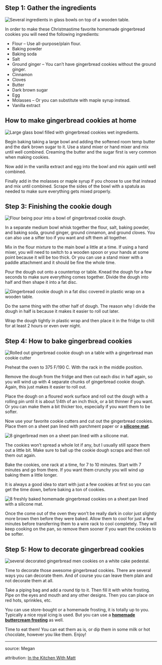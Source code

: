 ## Step 1: Gather the ingredients

![Several ingredients in glass bowls on top of a wooden table.](https://inthekitchenwithmatt.com/wp-content/uploads/2020/07/ingredients-for-gingerbread-cookies.jpg "Several ingredients in glass bowls on top of a wooden table.")

In order to make these Christmastime favorite homemade gingerbread cookies you will need the following ingredients:

- Flour – Use all-purpose/plain flour.
- Baking powder
- Baking soda
- Salt
- Ground ginger – You can’t have gingerbread cookies without the ground ginger.
- Cinnamon
- Cloves
- Butter
- Dark brown sugar
- Egg
- Molasses – Or you can substitute with maple syrup instead.
- Vanilla extract

## How to make gingerbread cookies at home

![Large glass bowl filled with gingerbread cookies wet ingredients.](https://inthekitchenwithmatt.com/wp-content/uploads/2020/07/wet-ingredients.jpg "Large glass bowl filled with gingerbread cookies wet ingredients.")

Begin baking taking a large bowl and adding the softened room temp butter and the dark brown sugar to it. Use a stand mixer or hand mixer and mix until well combined. Creaming the butter and the sugar first is very common when making cookies.

Now add in the vanilla extract and egg into the bowl and mix again until well combined.

Finally add in the molasses or maple syrup if you choose to use that instead and mix until combined. Scrape the sides of the bowl with a spatula as needed to make sure everything gets mixed properly.

## Step 3: Finishing the cookie dough

![Flour being pour into a bowl of gingerbread cookie dough.](https://inthekitchenwithmatt.com/wp-content/uploads/2020/07/adding-dry-ingredients.jpg "Flour being pour into a bowl of gingerbread cookie dough.")

In a separate medium bowl whisk together the flour, salt, baking powder, and baking soda, ground ginger, ground cinnamon, and ground cloves. You can also use a sifter too if you want and sift them all together.

Mix in the flour mixture to the main bowl a little at a time. If using a hand mixer, you will need to switch to a wooden spoon or your hands at some point because it will be too thick. Or you can use a stand mixer with a paddle attachment and it should be fine the whole time.

Pour the dough out onto a countertop or table. Knead the dough for a few seconds to make sure everything comes together. Divide the dough into half and then shape it into a fat disc.

![Gingerbread cookie dough in a fat disc covered in plastic wrap on a wooden table.](https://inthekitchenwithmatt.com/wp-content/uploads/2020/07/knead-and-wrap-the-dough.jpg "Gingerbread cookie dough in a fat disc covered in plastic wrap on a wooden table.")

Do the same thing with the other half of dough. The reason why I divide the dough in half is because it makes it easier to roll out later.

Wrap the dough tightly in plastic wrap and then place it in the fridge to chill for at least 2 hours or even over night.

## Step 4: How to bake gingerbread cookies

![Rolled out gingerbread cookie dough on a table with a gingerbread man cookie cutter](https://inthekitchenwithmatt.com/wp-content/uploads/2020/07/roll-and-cut-out-the-gingerbread-cookies.jpg "Rolled out gingerbread cookie dough on a table with a gingerbread man cookie cutter")

Preheat the oven to 375 F/190 C. With the rack in the middle position.

Remove the dough from the fridge and then cut each disc in half again, so you will wind up with 4 separate chunks of gingerbread cookie dough. Again, this just makes it easier to roll out.

Place the dough on a floured work surface and roll out the dough with a rolling pin until it is about 1/4th of an inch thick, or a bit thinner if you want. Or you can make them a bit thicker too, especially if you want them to be softer.

Now use your favorite cookie cutters and cut out the gingerbread cookies. Place them on a sheet pan lined with parchment paper or a **[silicone mat](https://amzn.to/2ZScMH3)**.

![8 gingerbread men on a sheet pan lined with a silicone mat.](https://inthekitchenwithmatt.com/wp-content/uploads/2020/07/gingerbread-cookies-on-a-sheet-pan.jpg "8 gingerbread men on a sheet pan lined with a silicone mat.")

The cookies won’t spread a whole lot if any, but I usually still space them out a little bit. Make sure to ball up the cookie dough scraps and then roll them out again.

Bake the cookies, one rack at a time, for 7 to 10 minutes. Start with 7 minutes and go from there. If you want them crunchy you will wind up baking them a little longer.

It is always a good idea to start with just a few cookies at first so you can get the time down, before baking a ton of cookies.

![8 freshly baked homemade gingerbread cookies on a sheet pan lined with a silicone mat.](https://inthekitchenwithmatt.com/wp-content/uploads/2020/07/baked-gingerbread-cookies.jpg "8 freshly baked homemade gingerbread cookies on a sheet pan lined with a silicone mat.")

Once the come out of the oven they won’t be really dark in color just slightly more brown then before they were baked. Allow them to cool for just a few minutes before transferring them to a wire rack to cool completely. They will keep cooking on the pan, so remove them sooner if you want the cookies to be softer.

## Step 5: How to decorate gingerbread cookies

![several decorated gingerbread men cookies on a white cake pedestal.](https://inthekitchenwithmatt.com/wp-content/uploads/2020/07/decorated-gingerbread-cookies.jpg "several decorated gingerbread men cookies on a white cake pedestal.")

Time to decorate those awesome gingerbread cookies. There are several ways you can decorate them. And of course you can leave them plain and not decorate them at all.

Take a piping bag and add a round tip to it. Then fill it with white frosting. Pipe on the eyes and mouth and any other designs. Then you can place on red hots, sprinkles, etc.

You can use store-bought or a homemade frosting, it is totally up to you. Typically a nice royal icing is used. But you can use a **[homemade buttercream frosting](https://inthekitchenwithmatt.com/buttercream-frosting)** as well.

Time to eat them! You can eat them as is, or dip them in some milk or hot chocolate, however you like them. Enjoy!

---

source: Megan

attribution: [In the Kitchen With Matt](https://www.inthekitchenwithmatt.com/gingerbread-cookies)

